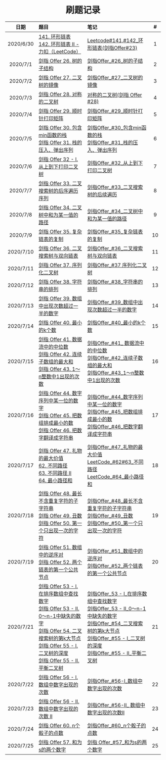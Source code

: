 <h1 align="center">
    刷题记录
</h1>

|  **日期** |                             **题目**                             |                             **笔记**                             |                             **#**                             |
| :-------: | :----------------------------------------------------------- | :----------------------------------------------------------- | :----------------------------------------------------------: |
| 2020/6/30 | [141. 环形链表 ](https://leetcode-cn.com/problems/linked-list-cycle/)<br>   [142. 环形链表 II - 力扣（LeetCode）](https://leetcode-cn.com/problems/linked-list-cycle-ii/) | [Leetcode#141,#142_环形链表(剑指Offer#23) ](https://www.cnblogs.com/Howfars/p/13214117.html) | 1 |
|   2020/7/1  | [剑指 Offer 26. 树的子结构](https://leetcode-cn.com/problems/shu-de-zi-jie-gou-lcof/) |          [剑指Offer_#26_树的子结构](https://www.cnblogs.com/Howfars/p/13220486.html)                                                   |          2                                                  |
| 2020/7/2 | [剑指 Offer 27. 二叉树的镜像 ](https://leetcode-cn.com/problems/er-cha-shu-de-jing-xiang-lcof/) | [剑指Offer_#27_二叉树的镜像 ](https://www.cnblogs.com/Howfars/p/13223544.html) | 3 |
| 2020/7/3 | [剑指 Offer 28. 对称的二叉树 ](https://leetcode-cn.com/problems/dui-cheng-de-er-cha-shu-lcof/) | [对称的二叉树(剑指 Offer #28)](https://www.cnblogs.com/Howfars/p/9802556.html#1e5afb9e7a7b0e79a84e4ba8ce58f89e6a091e58991e68c8720offer2028_1) | 4 |
| 2020/7/4 | [剑指 Offer 29. 顺时针打印矩阵 ](https://leetcode-cn.com/problems/shun-shi-zhen-da-yin-ju-zhen-lcof/) | [剑指Offer_#29_顺时针打印矩阵](https://www.cnblogs.com/Howfars/p/13237140.html) | 5 |
| 2020/7/5 | [剑指 Offer 30. 包含min函数的栈](https://leetcode-cn.com/problems/bao-han-minhan-shu-de-zhan-lcof/) <br>[剑指 Offer 31. 栈的压入、弹出序列 ](https://leetcode-cn.com/problems/zhan-de-ya-ru-dan-chu-xu-lie-lcof/) | [剑指Offer_#30_包含min函数的栈 ](https://www.cnblogs.com/Howfars/p/13246829.html)<br>[剑指Offer_#31_栈的压入、弹出序列 ](https://www.cnblogs.com/Howfars/p/13246905.html) | 6 |
| 2020/7/6 | [剑指 Offer 32 - I. 从上到下打印二叉树](https://leetcode-cn.com/problems/cong-shang-dao-xia-da-yin-er-cha-shu-lcof/) | [剑指Offer_#32_从上到下打印二叉树 ](https://www.cnblogs.com/Howfars/p/13256034.html) | 7 |
| 2020/7/7 | [剑指 Offer 33. 二叉搜索树的后序遍历序列](https://leetcode-cn.com/problems/er-cha-sou-suo-shu-de-hou-xu-bian-li-xu-lie-lcof/submissions/) | [剑指Offer_#33_二叉搜索树的后续遍历](https://www.cnblogs.com/Howfars/p/13262246.html) | 8 |
| 2020/7/8 | [剑指 Offer 34. 二叉树中和为某一值的路径](https://leetcode-cn.com/problems/er-cha-shu-zhong-he-wei-mou-yi-zhi-de-lu-jing-lcof/) | [剑指Offer_#34_二叉树中和为某一值的路径 ](https://www.cnblogs.com/Howfars/p/13274958.html) | 9 |
| 2020/7/9 | [剑指 Offer 35. 复杂链表的复制 ](https://leetcode-cn.com/problems/fu-za-lian-biao-de-fu-zhi-lcof/) | [剑指Offer_#35_复杂链表的复制 ](https://www.cnblogs.com/Howfars/p/13275735.html) | 10 |
| 2020/7/10 | [剑指 Offer 36. 二叉搜索树与双向链表](https://leetcode-cn.com/problems/er-cha-sou-suo-shu-yu-shuang-xiang-lian-biao-lcof/) | [剑指Offer_#36_二叉搜索树与双向链表](https://www.cnblogs.com/Howfars/p/13277973.html) | 11 |
| 2020/7/11 | [剑指 Offer 37. 序列化二叉树 ](https://leetcode-cn.com/problems/xu-lie-hua-er-cha-shu-lcof/) | [剑指Offer_#37 序列化二叉树](https://www.cnblogs.com/Howfars/p/13283898.html#javae59fbae7a180efbc9ae580bce4bca0e98092e5928ce5bc95e794a8e4bca0e98092_10) | 12 |
| 2020/7/12 | [剑指 Offer 38. 字符串的排列 ](https://leetcode-cn.com/problems/zi-fu-chuan-de-pai-lie-lcof/submissions/) | [剑指Offer_#38_字符串的排列 ](https://www.cnblogs.com/Howfars/p/13289445.html) | 13 |
| 2020/7/13 | [剑指 Offer 39. 数组中出现次数超过一半的数字](https://leetcode-cn.com/problems/shu-zu-zhong-chu-xian-ci-shu-chao-guo-yi-ban-de-shu-zi-lcof/) | [剑指Offer_#39_数组中出现次数超过一半的数字 ](https://www.cnblogs.com/Howfars/p/13292530.html) | 14 |
| 2020/7/14 | [剑指 Offer 40. 最小的k个数 ](https://leetcode-cn.com/problems/zui-xiao-de-kge-shu-lcof/) | [剑指Offer_#40_最小的k个数](https://www.cnblogs.com/Howfars/p/13299555.html) | 15 |
| 2020/7/15 | [剑指 Offer 41. 数据流中的中位数](https://leetcode-cn.com/problems/shu-ju-liu-zhong-de-zhong-wei-shu-lcof/)<br>[剑指 Offer 42. 连续子数组的最大和](https://leetcode-cn.com/problems/lian-xu-zi-shu-zu-de-zui-da-he-lcof/)<br>[剑指 Offer 43. 1～n整数中1出现的次数 ](https://leetcode-cn.com/problems/1nzheng-shu-zhong-1chu-xian-de-ci-shu-lcof/) | [剑指Offer_#41_ 数据流中的中位数](https://www.cnblogs.com/Howfars/p/13304132.html)<br>[剑指Offer_#42_连续子数组的最大和](https://www.cnblogs.com/Howfars/p/13304721.html)<br>[剑指Offer_#43_1～n整数中1出现的次数](https://www.cnblogs.com/Howfars/p/13305655.html) | 16 |
| 2020/7/16 | [剑指 Offer 44. 数字序列中某一位的数字](https://leetcode-cn.com/problems/shu-zi-xu-lie-zhong-mou-yi-wei-de-shu-zi-lcof/)<br>[剑指 Offer 45. 把数组排成最小的数](https://leetcode-cn.com/problems/ba-shu-zu-pai-cheng-zui-xiao-de-shu-lcof/)<br>[剑指 Offer 46. 把数字翻译成字符串 ](https://leetcode-cn.com/problems/ba-shu-zi-fan-yi-cheng-zi-fu-chuan-lcof/) | [剑指Offer_#44_数字序列中某一位的数字 ](https://www.cnblogs.com/Howfars/p/13321503.html)<br>[剑指Offer_#45_把数组排成最小的数](https://www.cnblogs.com/Howfars/p/13322029.html)<br>[剑指Offer_#46_把数字翻译成字符串](https://www.cnblogs.com/Howfars/p/13328660.html) | 17 |
| 2020/7/17 | [剑指 Offer 47. 礼物的最大价值](https://leetcode-cn.com/problems/li-wu-de-zui-da-jie-zhi-lcof/)<br>[62. 不同路径](https://leetcode-cn.com/problems/unique-paths/)<br>[63. 不同路径 II ](https://leetcode-cn.com/problems/unique-paths-ii/)<br>[64. 最小路径和](https://leetcode-cn.com/problems/minimum-path-sum/) | [剑指Offer_#47_礼物的最大价值](https://www.cnblogs.com/Howfars/p/13330575.html)<br>[LeetCode_#62#63_不同路径](https://www.cnblogs.com/Howfars/p/13330781.html)<br>[LeetCode_#64_最小路径和](https://www.cnblogs.com/Howfars/p/13330653.html) | 18 |
| 2020/7/18 | [剑指 Offer 48. 最长不含重复字符的子字符串](https://leetcode-cn.com/problems/zui-chang-bu-han-zhong-fu-zi-fu-de-zi-zi-fu-chuan-lcof/)<br>[剑指 Offer 49. 丑数](https://leetcode-cn.com/problems/chou-shu-lcof/)<br>[剑指 Offer 50. 第一个只出现一次的字符](https://leetcode-cn.com/problems/di-yi-ge-zhi-chu-xian-yi-ci-de-zi-fu-lcof/) | [剑指Offer_#48_最长不含重复字符的子字符串](https://www.cnblogs.com/Howfars/p/13335094.html)<br>[剑指Offer_#49_丑数](https://www.cnblogs.com/Howfars/p/13335813.html)<br>[剑指Offer_#50_第一个只出现一次的字符](https://www.cnblogs.com/Howfars/p/13335880.html) | 19 |
| 2020/7/19 | [剑指 Offer 51. 数组中的逆序对 ](https://leetcode-cn.com/problems/shu-zu-zhong-de-ni-xu-dui-lcof/)<br>[剑指 Offer 52. 两个链表的第一个公共节点](https://leetcode-cn.com/problems/liang-ge-lian-biao-de-di-yi-ge-gong-gong-jie-dian-lcof/) | [剑指Offer_#51_数组中的逆序对](https://www.cnblogs.com/Howfars/p/13340529.html)<br>[剑指Offer_#52_两个链表的第一个公共节点](https://www.cnblogs.com/Howfars/p/13340611.html) | 20 |
| 2020/7/21 | [剑指 Offer 53 - I. 在排序数组中查找数字](https://leetcode-cn.com/problems/zai-pai-xu-shu-zu-zhong-cha-zhao-shu-zi-lcof/)<br>[剑指 Offer 53 - II. 0～n-1中缺失的数字 ](https://leetcode-cn.com/problems/que-shi-de-shu-zi-lcof/)<br>[剑指 Offer 54. 二叉搜索树的第k大节点 ](https://leetcode-cn.com/problems/er-cha-sou-suo-shu-de-di-kda-jie-dian-lcof/)<br>[剑指 Offer 55 - I. 二叉树的深度 ](https://leetcode-cn.com/problems/er-cha-shu-de-shen-du-lcof/)<br>[剑指 Offer 55 - II. 平衡二叉树](https://leetcode-cn.com/problems/ping-heng-er-cha-shu-lcof/) | [剑指Offer_53 - I_在排序数组中查找数字](https://www.cnblogs.com/Howfars/p/13355205.html)<br>[剑指Offer_53 - II_0～n-1中缺失的数字](https://www.cnblogs.com/Howfars/p/13355362.html)<br>[剑指Offer_#54_二叉搜索树的第k大节点](https://www.cnblogs.com/Howfars/p/13355439.html)<br>[剑指Offer_#55 - I_二叉树的深度](https://www.cnblogs.com/Howfars/p/13355513.html)<br>[剑指Offer_#55 - II_平衡二叉树](https://www.cnblogs.com/Howfars/p/13355617.html) | 21 |
| 2020/7/22 | [剑指 Offer 56 - I. 数组中数字出现的次数 ](https://leetcode-cn.com/problems/shu-zu-zhong-shu-zi-chu-xian-de-ci-shu-lcof/) | [剑指Offer_#56-I_数组中数字出现的次数](https://www.cnblogs.com/Howfars/p/13365429.html) | 22 |
| 2020/7/23 | [剑指 Offer 56 - II. 数组中数字出现的次数 II ](https://leetcode-cn.com/problems/shu-zu-zhong-shu-zi-chu-xian-de-ci-shu-ii-lcof/) | [剑指Offer_#56-II_ 数组中数字出现的次数II](https://www.cnblogs.com/Howfars/p/13365560.html) | 23 |
| 2020/7/24 | [剑指 Offer 60. n个骰子的点数 ](https://leetcode-cn.com/problems/nge-tou-zi-de-dian-shu-lcof/) | [剑指Offer_#60_n个骰子的点数](https://www.cnblogs.com/Howfars/p/13375338.html) | 24 |
| 2020/7/25 | [剑指 Offer 57. 和为s的两个数字 ](https://leetcode-cn.com/problems/he-wei-sde-liang-ge-shu-zi-lcof/) | [剑指 Offer_#57_和为s的两个数字](https://www.cnblogs.com/Howfars/p/13378694.html) | 25 |

